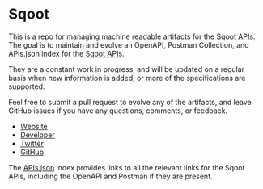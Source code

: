 # SqootThis is a repo for managing machine readable artifacts for the [Sqoot APIs](https://www.sqoot.com/). The goal is to maintain and evolve an OpenAPI, Postman Collection, and APIs.json index for the [Sqoot APIs](https://www.sqoot.com/).They are a constant work in progress, and will be updated on a regular basis when new information is added, or more of the specifications are supported.Feel free to submit a pull request to evolve any of the artifacts, and leave GitHub issues if you have any questions, comments, or feedback.- [Website](https://www.sqoot.com/)- [Developer](https://www.sqoot.com/)- [Twitter](https://twitter.com/sqoot)- [GitHub](https://github.com/sqoot)The [APIs.json](https://github.com/api-evangelist/sqoot/blob/master/apis.json) index provides links to all the relevant links for the Sqoot APIs, including the OpenAPI and Postman if they are present.